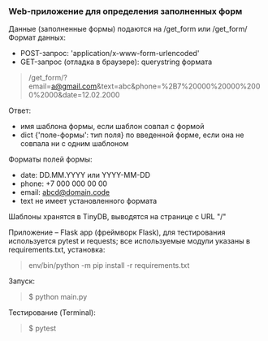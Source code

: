 ### Web-приложение для определения заполненных форм

Данные (заполненные формы) подаются на /get_form или /get_form/
Формат данных:
* POST-запрос: 'application/x-www-form-urlencoded'
* GET-запрос (отладка в браузере): querystring формата
> /get_form/?email=a@gmail.com&text=abc&phone=%2B7%20000%20000%2000%2000&date=12.02.2000

Ответ:
* имя шаблона формы, если шаблон совпал с формой
* dict {'поле-формы': тип поля} по введенной форме, если она не совпала ни с одним шаблоном

Форматы полей формы:
* date: DD.MM.YYYY или YYYY-MM-DD
* phone: +7 000 000 00 00
* email: abcd@domain.code
* text не имеет установленного формата


Шаблоны хранятся в TinyDB, выводятся на странице с URL "/"

Приложение – Flask app (фреймворк Flask), для тестирования используется pytest и requests;
все используемые модули указаны в requirements.txt, установка:

> env/bin/python -m pip install -r requirements.txt

Запуск:
> $ python main.py

Тестирование (Terminal):
> $ pytest
